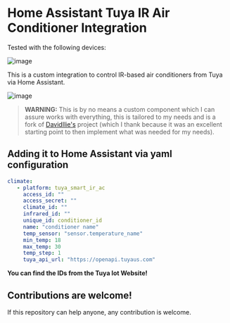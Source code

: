 # Home Assistant Tuya IR Air Conditioner Integration

Tested with the following devices:

![image](https://github.com/EnzoD86/tuya-smart-ir-ac/assets/61162811/d887c8a1-9e66-4552-835e-bbe333482a85)


This is a custom integration to control IR-based air conditioners from Tuya via Home Assistant.

![image](https://github.com/EnzoD86/tuya-smart-ir-ac/assets/61162811/271d82ba-d460-4352-9a4d-054e7e607758)


>  **WARNING:** This is by no means a custom component which I can assure works with everything, this is tailored to my needs and is a fork of [DavidIlie's](https://github.com/DavidIlie) project (which I thank because it was an excellent starting point to then implement what was needed for my needs).

## Adding it to Home Assistant via yaml configuration

```yaml
climate:
   - platform: tuya_smart_ir_ac
     access_id: ""
     access_secret: ""
     climate_id: ""
     infrared_id: ""
     unique_id: conditioner_id
     name: "conditioner name"
     temp_sensor: "sensor.temperature_name"
     min_temp: 18
     max_temp: 30
     temp_step: 1
     tuya_api_url: "https://openapi.tuyaus.com"
```

**You can find the IDs from the Tuya Iot Website!**

## Contributions are welcome!

If this repository can help anyone, any contribution is welcome.
